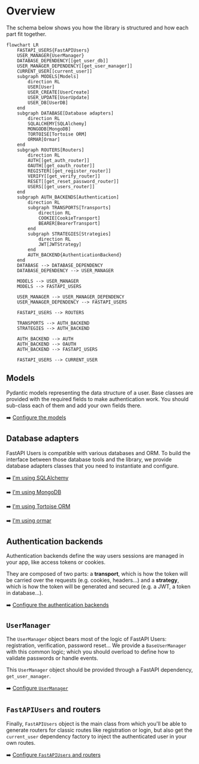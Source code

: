 # Overview

The schema below shows you how the library is structured and how each part fit together.


```mermaid
flowchart LR
    FASTAPI_USERS{FastAPIUsers}
    USER_MANAGER{UserManager}
    DATABASE_DEPENDENCY[[get_user_db]]
    USER_MANAGER_DEPENDENCY[[get_user_manager]]
    CURRENT_USER[[current_user]]
    subgraph MODELS[Models]
        direction RL
        USER[User]
        USER_CREATE[UserCreate]
        USER_UPDATE[UserUpdate]
        USER_DB[UserDB]
    end
    subgraph DATABASE[Database adapters]
        direction RL
        SQLALCHEMY[SQLAlchemy]
        MONGODB[MongoDB]
        TORTOISE[Tortoise ORM]
        ORMAR[Ormar]
    end
    subgraph ROUTERS[Routers]
        direction RL
        AUTH[[get_auth_router]]
        OAUTH[[get_oauth_router]]
        REGISTER[[get_register_router]]
        VERIFY[[get_verify_router]]
        RESET[[get_reset_password_router]]
        USERS[[get_users_router]]
    end
    subgraph AUTH_BACKENDS[Authentication]
        direction RL
        subgraph TRANSPORTS[Transports]
            direction RL
            COOKIE[CookieTransport]
            BEARER[BearerTransport]
        end
        subgraph STRATEGIES[Strategies]
            direction RL
            JWT[JWTStrategy]
        end
        AUTH_BACKEND{AuthenticationBackend}
    end
    DATABASE --> DATABASE_DEPENDENCY
    DATABASE_DEPENDENCY --> USER_MANAGER

    MODELS --> USER_MANAGER
    MODELS --> FASTAPI_USERS

    USER_MANAGER --> USER_MANAGER_DEPENDENCY
    USER_MANAGER_DEPENDENCY --> FASTAPI_USERS

    FASTAPI_USERS --> ROUTERS

    TRANSPORTS --> AUTH_BACKEND
    STRATEGIES --> AUTH_BACKEND

    AUTH_BACKEND --> AUTH
    AUTH_BACKEND --> OAUTH
    AUTH_BACKEND --> FASTAPI_USERS

    FASTAPI_USERS --> CURRENT_USER
```

## Models

Pydantic models representing the data structure of a user. Base classes are provided with the required fields to make authentication work. You should sub-class each of them and add your own fields there.

➡️ [Configure the models](./models.md)

## Database adapters

FastAPI Users is compatible with various databases and ORM. To build the interface between those database tools and the library, we provide database adapters classes that you need to instantiate and configure.

➡️ [I'm using SQLAlchemy](databases/sqlalchemy.md)

➡️ [I'm using MongoDB](databases/mongodb.md)

➡️ [I'm using Tortoise ORM](databases/tortoise.md)

➡️ [I'm using ormar](databases/ormar.md)

## Authentication backends

Authentication backends define the way users sessions are managed in your app, like access tokens or cookies.

They are composed of two parts: a **transport**, which is how the token will be carried over the requests (e.g. cookies, headers...) and a **strategy**, which is how the token will be generated and secured (e.g. a JWT, a token in database...).

➡️ [Configure the authentication backends](./authentication/index.md)

## `UserManager`

The `UserManager` object bears most of the logic of FastAPI Users: registration, verification, password reset... We provide a `BaseUserManager` with this common logic; which you should overload to define how to validate passwords or handle events.

This `UserManager` object should be provided through a FastAPI dependency, `get_user_manager`.

➡️ [Configure `UserManager`](./user-manager.md)

## `FastAPIUsers` and routers

Finally, `FastAPIUsers` object is the main class from which you'll be able to generate routers for classic routes like registration or login, but also get the `current_user` dependency factory to inject the authenticated user in your own routes.

➡️ [Configure `FastAPIUsers` and routers](./routers/index.md)
